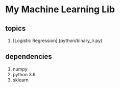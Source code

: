 # My Machine Learning Lib
## topics
1. [Logistic Regression] (python/binary_lr.py)
## dependencies
1. numpy
2. python 3.6
3. sklearn
